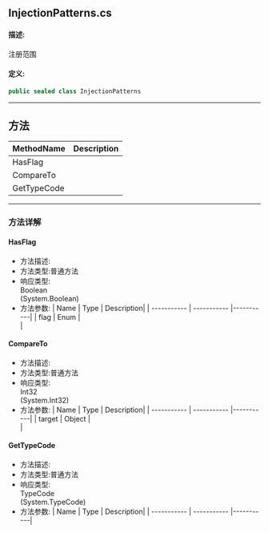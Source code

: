 ## InjectionPatterns.cs 


#### 描述:


注册范围


#### 定义: 
``` csharp
public sealed class InjectionPatterns
```
---
## 方法 
| MethodName      | Description | 
| ----------- | ----------- |
| HasFlag |  |
| CompareTo |  |
| GetTypeCode |  |
---
### 方法详解 
####  HasFlag
* 方法描述:<br> 
* 方法类型:普通方法
* 响应类型:<br> Boolean <br> (System.Boolean)
* 方法参数:
| Name      | Type | Description|
| ----------- | ----------- |-----------|
| flag | Enum |<br> |
####  CompareTo
* 方法描述:<br> 
* 方法类型:普通方法
* 响应类型:<br> Int32 <br> (System.Int32)
* 方法参数:
| Name      | Type | Description|
| ----------- | ----------- |-----------|
| target | Object |<br> |
####  GetTypeCode
* 方法描述:<br> 
* 方法类型:普通方法
* 响应类型:<br> TypeCode <br> (System.TypeCode)
* 方法参数:
| Name      | Type | Description|
| ----------- | ----------- |-----------|
